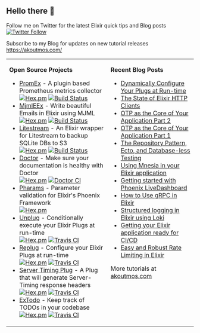 ## Hello there 👋

Follow me on Twitter for the latest Elixir quick tips and Blog posts<br>
[![Twitter Follow](https://img.shields.io/twitter/follow/akoutmos.svg?style=social)](https://twitter.com/akoutmos)

Subscribe to my Blog for updates on new tutorial releases<br>
https://akoutmos.com/

<table><tr><td valign="top">

**Open Source Projects**

- [PromEx](https://github.com/akoutmos/prom_ex) - A plugin based Prometheus metrics collector<br>
  [![Hex.pm](https://img.shields.io/hexpm/v/prom_ex.svg)](https://hex.pm/packages/prom_ex)
  [![Build Status](https://github.com/akoutmos/prom_ex/workflows/PromEx%20CI/badge.svg)](https://github.com/akoutmos/prom_ex/actions)
- [MjmlEEx](https://github.com/akoutmos/mjml_eex) - Write beautiful Emails in Elixir using MJML<br>
  [![Hex.pm](https://img.shields.io/hexpm/v/mjml_eex.svg)](https://hex.pm/packages/mjml_eex)
  [![Build Status](https://github.com/akoutmos/mjml_eex/workflows/MJML%20EEx%20CI/badge.svg)](https://github.com/akoutmos/mjml_eex/actions)
- [Litestream](https://github.com/akoutmos/litestream) - An Elixir wrapper for Litestream to backup SQLite DBs to S3<br>
  [![Hex.pm](https://img.shields.io/hexpm/v/litestream.svg)](https://hex.pm/packages/litestream)
  [![Build Status](https://github.com/akoutmos/litestream/workflows/Litestream%20CI/badge.svg)](https://github.com/akoutmos/litestream/actions)
- [Doctor](https://github.com/akoutmos/doctor) - Make sure your documentation is healthy with Doctor<br>
  [![Hex.pm](https://img.shields.io/hexpm/v/doctor.svg)](https://hex.pm/packages/doctor)
  [![Doctor CI](https://img.shields.io/github/actions/workflow/status/akoutmos/doctor/master.yml?label=Build%20Status&branch=master)](https://github.com/akoutmos/doctor/actions)
- [Pharams](https://github.com/akoutmos/pharams) - Parameter validation for Elixir's Phoenix Framework<br>
  [![Hex.pm](https://img.shields.io/hexpm/v/pharams.svg)](https://hex.pm/packages/pharams)
- [Unplug](https://github.com/akoutmos/unplug) - Conditionally execute your Elixir Plugs at run-time<br>
  [![Hex.pm](https://img.shields.io/hexpm/v/unplug.svg)](https://hex.pm/packages/unplug)
  [![Travis CI](https://travis-ci.org/akoutmos/unplug.svg?branch=master)](https://travis-ci.org/akoutmos/unplug)
- [Replug](https://github.com/akoutmos/replug) - Configure your Elixir Plugs at run-time<br>
  [![Hex.pm](https://img.shields.io/hexpm/v/replug.svg)](https://hex.pm/packages/replug)
  [![Travis CI](https://travis-ci.org/akoutmos/replug.svg?branch=master)](https://travis-ci.org/akoutmos/replug)
- [Server Timing Plug](https://github.com/akoutmos/server_timing_plug) - A Plug that will generate Server-Timing response headers<br>
  [![Hex.pm](https://img.shields.io/hexpm/v/server_timing_plug.svg)](https://hex.pm/packages/server_timing_plug)
  [![Travis CI](https://travis-ci.org/akoutmos/server_timing_plug.svg?branch=master)](https://travis-ci.org/akoutmos/server_timing_plug)
- [ExTodo](https://github.com/akoutmos/ex_todo) - Keep track of TODOs in your codebase<br>
  [![Hex.pm](https://img.shields.io/hexpm/v/ex_todo.svg)](https://hex.pm/packages/ex_todo)
  [![Travis CI](https://travis-ci.org/akoutmos/ex_todo.svg?branch=master)](https://travis-ci.org/akoutmos/ex_todo)

</td><td valign="top">

**Recent Blog Posts**

- [Dynamically Configure Your Plugs at Run-time](https://akoutmos.com/post/plug-runtime-config/)
- [The State of Elixir HTTP Clients](https://akoutmos.com/post/elixir-http-clients/)
- [OTP as the Core of Your Application Part 2](https://akoutmos.com/post/actor-model-genserver-app-two/)
- [OTP as the Core of Your Application Part 1](https://akoutmos.com/post/actor-model-genserver-app/)
- [The Repository Pattern, Ecto, and Database-less Testing](https://akoutmos.com/post/ecto-repo-testing/)
- [Using Mnesia in your Elixir application](https://akoutmos.com/post/using-mnesia/)
- [Getting started with Phoenix LiveDashboard](https://akoutmos.com/post/phoenix_live_dashboard/)
- [How to Use gRPC in Elixir](https://akoutmos.com/post/elixir-grpc/)
- [Structured logging in Elixir using Loki](https://akoutmos.com/post/elixir-logging-loki/)
- [Getting your Elixir application ready for CI/CD](https://akoutmos.com/post/elixir-cicd/)
- [Easy and Robust Rate Limiting in Elixir](https://akoutmos.com/post/rate-limiting-with-genservers/)

More tutorials at [akoutmos.com](https://akoutmos.com)

</td></tr></table>
